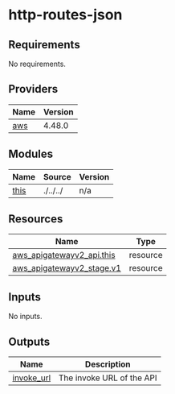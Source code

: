 # http-routes-json

<!-- BEGINNING OF PRE-COMMIT-TERRAFORM DOCS HOOK -->
## Requirements

No requirements.

## Providers

| Name | Version |
|------|---------|
| <a name="provider_aws"></a> [aws](#provider\_aws) | 4.48.0 |

## Modules

| Name | Source | Version |
|------|--------|---------|
| <a name="module_this"></a> [this](#module\_this) | ./../../ | n/a |

## Resources

| Name | Type |
|------|------|
| [aws_apigatewayv2_api.this](https://registry.terraform.io/providers/hashicorp/aws/latest/docs/resources/apigatewayv2_api) | resource |
| [aws_apigatewayv2_stage.v1](https://registry.terraform.io/providers/hashicorp/aws/latest/docs/resources/apigatewayv2_stage) | resource |

## Inputs

No inputs.

## Outputs

| Name | Description |
|------|-------------|
| <a name="output_invoke_url"></a> [invoke\_url](#output\_invoke\_url) | The invoke URL of the API |
<!-- END OF PRE-COMMIT-TERRAFORM DOCS HOOK -->
